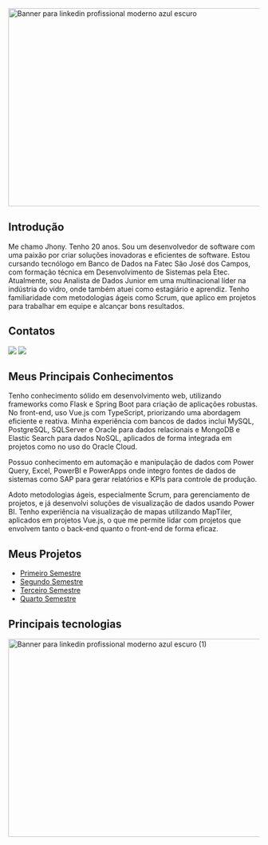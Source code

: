 <img width="1584" height="396" alt="Banner para linkedin profissional moderno azul escuro" src="https://github.com/user-attachments/assets/8447bc93-2b9a-4716-ae8e-781eacf4c8e6" />


## Introdução

Me chamo Jhony. Tenho 20 anos. Sou um desenvolvedor de software com uma paixão por criar soluções inovadoras e eficientes de software. Estou cursando tecnólogo em Banco de Dados na Fatec São José dos Campos, com formação técnica em Desenvolvimento de Sistemas pela Etec. Atualmente, sou Analista de Dados Junior em uma multinacional líder na indústria do vidro, onde também atuei como estagiário e aprendiz. Tenho familiaridade com metodologias ágeis como Scrum, que aplico em projetos para trabalhar em equipe e alcançar bons resultados.

## Contatos
<a href="https://www.linkedin.com/in/jhony-santos-de-souza-920229238" target="_blank"><img src="https://img.shields.io/badge/LinkedIn-0077B5?style=for-the-badge&logo=linkedin&logoColor=white" target="_blank"></a>
<a href="mailto:jhonysouzadev@gmail.com" target="_blank"><img src="https://img.shields.io/badge/Gmail-D14836?style=for-the-badge&logo=gmail&logoColor=white" target="_blank"></a> 
   

## Meus Principais Conhecimentos
Tenho conhecimento sólido em desenvolvimento web, utilizando frameworks como Flask e Spring Boot para criação de aplicações robustas. No front-end, uso Vue.js com TypeScript, priorizando uma abordagem eficiente e reativa. Minha experiência com bancos de dados inclui MySQL, PostgreSQL, SQLServer e Oracle para dados relacionais e MongoDB e Elastic Search para dados NoSQL, aplicados de forma integrada em projetos como no uso do Oracle Cloud.

Possuo conhecimento em automação e manipulação de dados com Power Query, Excel, PowerBI e PowerApps onde integro fontes de dados de sistemas como SAP para gerar relatórios e KPIs para controle de produção.

Adoto metodologias ágeis, especialmente Scrum, para gerenciamento de projetos, e já desenvolvi soluções de visualização de dados usando Power BI. Tenho experiência na visualização de mapas utilizando MapTiler, aplicados em projetos Vue.js, o que me permite lidar com projetos que envolvem tanto o back-end quanto o front-end de forma eficaz.

## Meus Projetos

- <a href="https://github.com/santosjhony12/PortfolioTG/blob/main/Insight360.md">Primeiro Semestre</a>
- <a href="https://github.com/santosjhony12/PortfolioTG/blob/main/TGSync.md">Segundo Semestre</a>
- <a href="https://github.com/santosjhony12/PortfolioTG/blob/main/NextSchema.md" >Terceiro Semestre</a>
- <a href="https://github.com/santosjhony12/PortfolioTG/blob/main/LocalTracker.md">Quarto Semestre</a>

## Principais tecnologias

<img width="1584" height="396" alt="Banner para linkedin profissional moderno azul escuro (1)" src="https://github.com/user-attachments/assets/c446d2ac-8f64-48cd-9aad-068163d832bd" />







